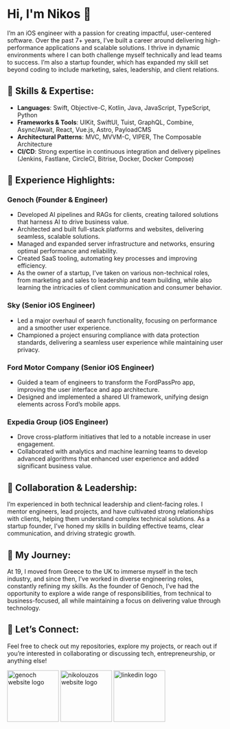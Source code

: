 # Hi, I'm Nikos 👋

I’m an iOS engineer with a passion for creating impactful, user-centered software. Over the past 7+ years, I’ve built a career around delivering high-performance applications and scalable solutions. I thrive in dynamic environments where I can both challenge myself technically and lead teams to success. I’m also a startup founder, which has expanded my skill set beyond coding to include marketing, sales, leadership, and client relations.

## 🔧 Skills & Expertise:
- **Languages**: Swift, Objective-C, Kotlin, Java, JavaScript, TypeScript, Python
- **Frameworks & Tools**: UIKit, SwiftUI, Tuist, GraphQL, Combine, Async/Await, React, Vue.js, Astro, PayloadCMS
- **Architectural Patterns**: MVC, MVVM-C, VIPER, The Composable Architecture
- **CI/CD**: Strong expertise in continuous integration and delivery pipelines (Jenkins, Fastlane, CircleCI, Bitrise, Docker, Docker Compose)

## 🚀 Experience Highlights:
### Genoch (Founder & Engineer)
- Developed AI pipelines and RAGs for clients, creating tailored solutions that harness AI to drive business value.
- Architected and built full-stack platforms and websites, delivering seamless, scalable solutions.
- Managed and expanded server infrastructure and networks, ensuring optimal performance and reliability.
- Created SaaS tooling, automating key processes and improving efficiency.
- As the owner of a startup, I’ve taken on various non-technical roles, from marketing and sales to leadership and team building, while also learning the intricacies of client communication and consumer behavior.

### Sky (Senior iOS Engineer)
- Led a major overhaul of search functionality, focusing on performance and a smoother user experience.
- Championed a project ensuring compliance with data protection standards, delivering a seamless user experience while maintaining user privacy.

### Ford Motor Company (Senior iOS Engineer)
- Guided a team of engineers to transform the FordPassPro app, improving the user interface and app architecture.
- Designed and implemented a shared UI framework, unifying design elements across Ford’s mobile apps.

### Expedia Group (iOS Engineer)
- Drove cross-platform initiatives that led to a notable increase in user engagement.
- Collaborated with analytics and machine learning teams to develop advanced algorithms that enhanced user experience and added significant business value.

## 🔄 Collaboration & Leadership:
I’m experienced in both technical leadership and client-facing roles. I mentor engineers, lead projects, and have cultivated strong relationships with clients, helping them understand complex technical solutions. As a startup founder, I’ve honed my skills in building effective teams, clear communication, and driving strategic growth.

## 🌱 My Journey:
At 19, I moved from Greece to the UK to immerse myself in the tech industry, and since then, I’ve worked in diverse engineering roles, constantly refining my skills. As the founder of Genoch, I’ve had the opportunity to explore a wide range of responsibilities, from technical to business-focused, all while maintaining a focus on delivering value through technology.

## 🔗 Let’s Connect:
Feel free to check out my repositories, explore my projects, or reach out if you’re interested in collaborating or discussing tech, entrepreneurship, or anything else!

<a href="https://genoch.com"><img src="https://github.com/user-attachments/assets/78896fe3-f4e0-4578-94c8-cc5c0ca8412f" width="120" alt="genoch website logo"></a>
<a href="https://nikolouzos.com"><img src="https://github.com/user-attachments/assets/411fca00-7e04-4069-b08c-9281d457e345" width="120" alt="nikolouzos website logo"></a>
<a href="https://linkedin.com/in/nikolouzos"><img src="https://github.com/user-attachments/assets/8e876dfd-1313-444a-96eb-269c3f59c47c" width="120" alt="linkedin logo"></a>
